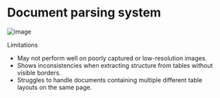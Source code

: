 # Document parsing system

![image](https://github.com/user-attachments/assets/8d83120e-ff1b-4acc-8028-5beef79f5df6)

Limitations
- May not perform well on poorly captured or low-resolution images.
- Shows inconsistencies when extracting structure from tables without visible borders.
- Struggles to handle documents containing multiple different table layouts on the same page.
